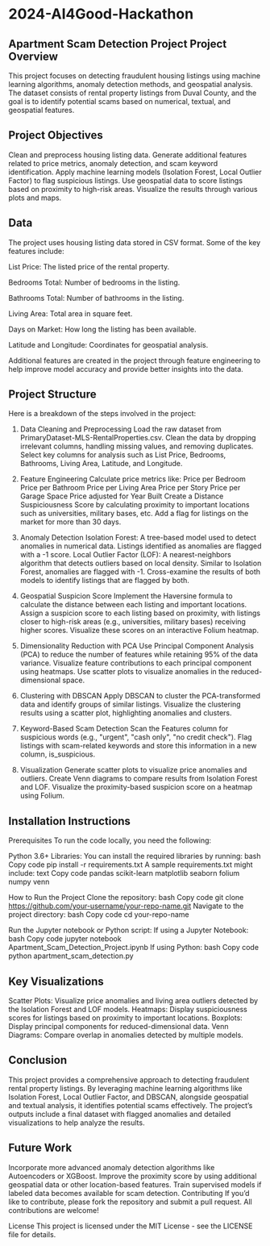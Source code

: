 # 2024-AI4Good-Hackathon
Apartment Scam Detection Project
Project Overview
----------------------
This project focuses on detecting fraudulent housing listings using machine learning algorithms, anomaly detection methods, and geospatial analysis. The dataset consists of rental property listings from Duval County, and the goal is to identify potential scams based on numerical, textual, and geospatial features.

Project Objectives
----------------------
Clean and preprocess housing listing data.
Generate additional features related to price metrics, anomaly detection, and scam keyword identification.
Apply machine learning models (Isolation Forest, Local Outlier Factor) to flag suspicious listings.
Use geospatial data to score listings based on proximity to high-risk areas.
Visualize the results through various plots and maps.

Data
----------------------
The project uses housing listing data stored in CSV format. Some of the key features include:

List Price: The listed price of the rental property.

Bedrooms Total: Number of bedrooms in the listing.

Bathrooms Total: Number of bathrooms in the listing.

Living Area: Total area in square feet.

Days on Market: How long the listing has been available.

Latitude and Longitude: Coordinates for geospatial analysis.

Additional features are created in the project through feature engineering to help improve model accuracy and provide better insights into the data.

Project Structure
---------------------
Here is a breakdown of the steps involved in the project:

1. Data Cleaning and Preprocessing
Load the raw dataset from PrimaryDataset-MLS-RentalProperties.csv.
Clean the data by dropping irrelevant columns, handling missing values, and removing duplicates.
Select key columns for analysis such as List Price, Bedrooms, Bathrooms, Living Area, Latitude, and Longitude.

2. Feature Engineering
Calculate price metrics like:
Price per Bedroom
Price per Bathroom
Price per Living Area
Price per Story
Price per Garage Space
Price adjusted for Year Built
Create a Distance Suspiciousness Score by calculating proximity to important locations such as universities, military bases, etc.
Add a flag for listings on the market for more than 30 days.

3. Anomaly Detection
Isolation Forest: A tree-based model used to detect anomalies in numerical data. Listings identified as anomalies are flagged with a -1 score.
Local Outlier Factor (LOF): A nearest-neighbors algorithm that detects outliers based on local density. Similar to Isolation Forest, anomalies are flagged with -1.
Cross-examine the results of both models to identify listings that are flagged by both.

4. Geospatial Suspicion Score
Implement the Haversine formula to calculate the distance between each listing and important locations.
Assign a suspicion score to each listing based on proximity, with listings closer to high-risk areas (e.g., universities, military bases) receiving higher scores.
Visualize these scores on an interactive Folium heatmap.

5. Dimensionality Reduction with PCA
Use Principal Component Analysis (PCA) to reduce the number of features while retaining 95% of the data variance.
Visualize feature contributions to each principal component using heatmaps.
Use scatter plots to visualize anomalies in the reduced-dimensional space.

6. Clustering with DBSCAN
Apply DBSCAN to cluster the PCA-transformed data and identify groups of similar listings.
Visualize the clustering results using a scatter plot, highlighting anomalies and clusters.

7. Keyword-Based Scam Detection
Scan the Features column for suspicious words (e.g., "urgent", "cash only", "no credit check").
Flag listings with scam-related keywords and store this information in a new column, is_suspicious.

8. Visualization
Generate scatter plots to visualize price anomalies and outliers.
Create Venn diagrams to compare results from Isolation Forest and LOF.
Visualize the proximity-based suspicion score on a heatmap using Folium.

Installation Instructions
----------------------------
Prerequisites
To run the code locally, you need the following:

Python 3.6+
Libraries: You can install the required libraries by running:
bash
Copy code
pip install -r requirements.txt
A sample requirements.txt might include:
text
Copy code
pandas
scikit-learn
matplotlib
seaborn
folium
numpy
venn

How to Run the Project
Clone the repository:
bash
Copy code
git clone https://github.com/your-username/your-repo-name.git
Navigate to the project directory:
bash
Copy code
cd your-repo-name

Run the Jupyter notebook or Python script:
If using a Jupyter Notebook:
bash
Copy code
jupyter notebook Apartment_Scam_Detection_Project.ipynb
If using Python:
bash
Copy code
python apartment_scam_detection.py

Key Visualizations
--------------------
Scatter Plots: Visualize price anomalies and living area outliers detected by the Isolation Forest and LOF models.
Heatmaps: Display suspiciousness scores for listings based on proximity to important locations.
Boxplots: Display principal components for reduced-dimensional data.
Venn Diagrams: Compare overlap in anomalies detected by multiple models.

Conclusion
-------------------
This project provides a comprehensive approach to detecting fraudulent rental property listings. By leveraging machine learning algorithms like Isolation Forest, Local Outlier Factor, and DBSCAN, alongside geospatial and textual analysis, it identifies potential scams effectively. The project’s outputs include a final dataset with flagged anomalies and detailed visualizations to help analyze the results.

Future Work
------------------
Incorporate more advanced anomaly detection algorithms like Autoencoders or XGBoost.
Improve the proximity score by using additional geospatial data or other location-based features.
Train supervised models if labeled data becomes available for scam detection.
Contributing
If you’d like to contribute, please fork the repository and submit a pull request. All contributions are welcome!

License
This project is licensed under the MIT License - see the LICENSE file for details.

